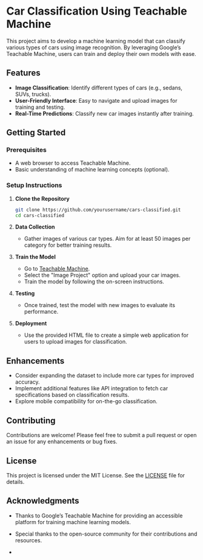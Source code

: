 

# Car Classification Using Teachable Machine

This project aims to develop a machine learning model that can classify various types of cars using image recognition. By leveraging Google’s Teachable Machine, users can train and deploy their own models with ease.

## Features

- **Image Classification**: Identify different types of cars (e.g., sedans, SUVs, trucks).
- **User-Friendly Interface**: Easy to navigate and upload images for training and testing.
- **Real-Time Predictions**: Classify new car images instantly after training.

## Getting Started

### Prerequisites

- A web browser to access Teachable Machine.
- Basic understanding of machine learning concepts (optional).

### Setup Instructions

1. **Clone the Repository**
   ```bash
   git clone https://github.com/yourusername/cars-classified.git
   cd cars-classified
   ```

2. **Data Collection**
   - Gather images of various car types. Aim for at least 50 images per category for better training results.

3. **Train the Model**
   - Go to [Teachable Machine](https://teachablemachine.withgoogle.com/).
   - Select the "Image Project" option and upload your car images.
   - Train the model by following the on-screen instructions.

4. **Testing**
   - Once trained, test the model with new images to evaluate its performance.

5. **Deployment**
   - Use the provided HTML file to create a simple web application for users to upload images for classification.

## Enhancements

- Consider expanding the dataset to include more car types for improved accuracy.
- Implement additional features like API integration to fetch car specifications based on classification results.
- Explore mobile compatibility for on-the-go classification.

## Contributing

Contributions are welcome! Please feel free to submit a pull request or open an issue for any enhancements or bug fixes.

## License

This project is licensed under the MIT License. See the [LICENSE](LICENSE) file for details.

## Acknowledgments

- Thanks to Google’s Teachable Machine for providing an accessible platform for training machine learning models.
- Special thanks to the open-source community for their contributions and resources.

-
